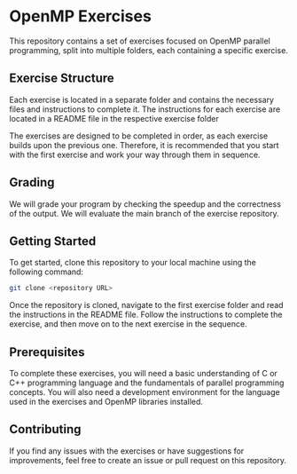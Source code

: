 # OpenMP Exercises

This repository contains a set of exercises focused on OpenMP parallel programming, split into multiple folders, each containing a specific exercise.

## Exercise Structure

Each exercise is located in a separate folder and contains the necessary files and instructions to complete it. The instructions for each exercise are located in a README file in the respective exercise folder

The exercises are designed to be completed in order, as each exercise builds upon the previous one. Therefore, it is recommended that you start with the first exercise and work your way through them in sequence.

## Grading

We will grade your program by checking the speedup and the correctness of the output. We will evaluate the main branch of the exercise repository.


## Getting Started

To get started, clone this repository to your local machine using the following command:

```sh
git clone <repository URL>
```

Once the repository is cloned, navigate to the first exercise folder and read the instructions in the README file. Follow the instructions to complete the exercise, and then move on to the next exercise in the sequence.

## Prerequisites

To complete these exercises, you will need a basic understanding of C or C++ programming language and the fundamentals of parallel programming concepts. You will also need a development environment for the language used in the exercises and OpenMP libraries installed.

## Contributing

If you find any issues with the exercises or have suggestions for improvements, feel free to create an issue or pull request on this repository.
